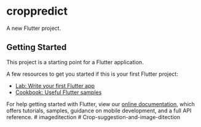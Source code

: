 # croppredict

A new Flutter project.

## Getting Started

This project is a starting point for a Flutter application.

A few resources to get you started if this is your first Flutter project:

- [Lab: Write your first Flutter app](https://flutter.dev/docs/get-started/codelab)
- [Cookbook: Useful Flutter samples](https://flutter.dev/docs/cookbook)

For help getting started with Flutter, view our
[online documentation](https://flutter.dev/docs), which offers tutorials,
samples, guidance on mobile development, and a full API reference.
#   i m a g e d i t e c t i o n  
 #   C r o p - s u g g e s t i o n - a n d - i m a g e - d i t e c t i o n  
 